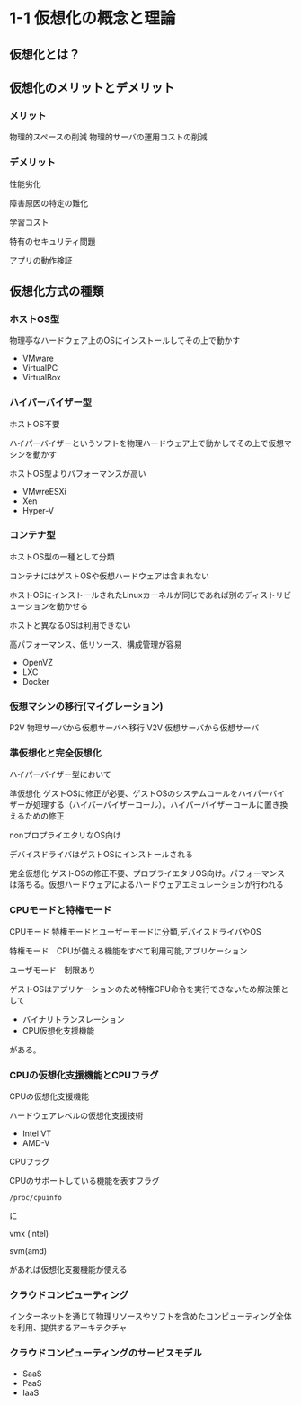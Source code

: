 # 1-1 仮想化の概念と理論
## 仮想化とは？
## 仮想化のメリットとデメリット

### メリット

物理的スペースの削減
物理的サーバの運用コストの削減

### デメリット

性能劣化

障害原因の特定の難化

学習コスト

特有のセキュリティ問題

アプリの動作検証

## 仮想化方式の種類
### ホストOS型

物理亭なハードウェア上のOSにインストールしてその上で動かす

* VMware
* VirtualPC
* VirtualBox

### ハイパーバイザー型

ホストOS不要

ハイパーバイザーというソフトを物理ハードウェア上で動かしてその上で仮想マシンを動かす

ホストOS型よりパフォーマンスが高い

* VMwreESXi
* Xen
* Hyper-V

### コンテナ型

ホストOS型の一種として分類

コンテナにはゲストOSや仮想ハードウェアは含まれない

ホストOSにインストールされたLinuxカーネルが同じであれば別のディストリビューションを動かせる

ホストと異なるOSは利用できない

高パフォーマンス、低リソース、構成管理が容易

* OpenVZ
* LXC
* Docker

### 仮想マシンの移行(マイグレーション)

P2V 物理サーバから仮想サーバへ移行
V2V 仮想サーバから仮想サーバ

### 準仮想化と完全仮想化

ハイパーバイザー型において

準仮想化 ゲストOSに修正が必要、ゲストOSのシステムコールをハイパーバイザーが処理する（ハイパーバイザーコール）。ハイパーバイザーコールに置き換えるための修正

nonプロプライエタリなOS向け

デバイスドライバはゲストOSにインストールされる

完全仮想化 ゲストOSの修正不要、プロプライエタリOS向け。パフォーマンスは落ちる。仮想ハードウェアによるハードウェアエミュレーションが行われる

### CPUモードと特権モード

CPUモード 特権モードとユーザーモードに分類,デバイスドライバやOS

特権モード　CPUが備える機能をすべて利用可能,アプリケーション

ユーザモード　制限あり

ゲストOSはアプリケーションのため特権CPU命令を実行できないため解決策として

* バイナリトランスレーション
* CPU仮想化支援機能

がある。

### CPUの仮想化支援機能とCPUフラグ

CPUの仮想化支援機能

ハードウェアレベルの仮想化支援技術

* Intel VT
* AMD-V

CPUフラグ

CPUのサポートしている機能を表すフラグ

```
/proc/cpuinfo
```
に

vmx (intel)

svm(amd)

があれば仮想化支援機能が使える

### クラウドコンピューティング

インターネットを通じて物理リソースやソフトを含めたコンピューティング全体を利用、提供するアーキテクチャ

### クラウドコンピューティングのサービスモデル

* SaaS
* PaaS
* IaaS

